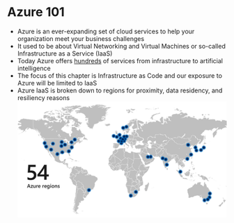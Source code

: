 # Azure 101

* Azure is an ever-expanding set of cloud services to help your organization meet your business challenges
* It used to be about Virtual Networking and Virtual Machines or so-called Infrastructure as a Service \(IaaS\)
* Today Azure offers [hundreds](https://azure.microsoft.com/en-ca/services/) of services from infrastructure to artificial intelligence
* The focus of this chapter is Infrastructure as Code and our exposure to Azure will be limited to IaaS
* Azure IaaS is broken down to regions for proximity, data residency, and resiliency reasons![](/assets/az-regions.jpg)



